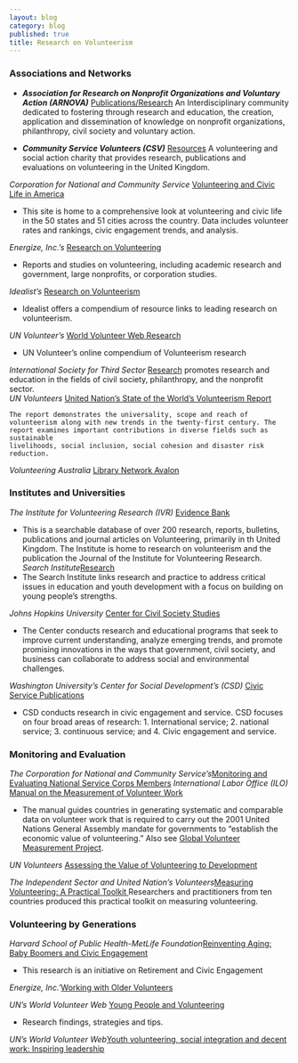 ```yaml
---
layout: blog
category: blog
published: true
title: Research on Volunteerism
---
```


### **Associations and Networks**

* **_Association for Research on Nonprofit Organizations and Voluntary Action (ARNOVA)_** [Publications/Research](http://www.arnova.org/)  An Interdisciplinary community dedicated to fostering through research and education, the creation, application and dissemination of knowledge on nonprofit organizations, philanthropy, civil society and voluntary action.

* **_Community Service Volunteers (CSV)_** [Resources](http://www.csv.org.uk/Resources/)  A volunteering and social action charity that provides research, publications and evaluations on volunteering in the United Kingdom.

_Corporation for National and Community Service_ [Volunteering and Civic Life in America](http://www.volunteeringinamerica.gov/)

- This site is home to a comprehensive look at volunteering and civic life in the 50 states and 51 cities across the country. Data includes volunteer rates and rankings, civic engagement trends, and analysis.

_Energize, Inc.’s_ [Research on Volunteering](https://www.energizeinc.com/a-z/library/82)
- Reports and studies on volunteering, including academic research and government, large nonprofits, or corporation studies.
  
_Idealist’s_ [Research on Volunteerism ](http://www.idealist.org/info/VolunteerMgmt/Research)

* Idealist offers a compendium of resource links to leading research on volunteerism.

_UN Volunteer’s_
        [World Volunteer Web Research](http://www.worldvolunteerweb.org/browse/volunteering-issues/volunteering-research.html) 
* UN Volunteer’s online compendium of Volunteerism research

_International Society for Third Sector_
        [ Research](http://www.istr.org/)
        promotes research and education in the fields of civil society, philanthropy, and the nonprofit sector.  
_UN Volunteers_
        [United Nation’s State of the World’s Volunteerism Report](http://www.unv.org/swvr2011)

    The report demonstrates the universality, scope and reach of volunteerism along with new trends in the twenty-first century. The report examines important contributions in diverse fields such as sustainable
    livelihoods, social inclusion, social cohesion and disaster risk reduction.

_Volunteering Australia_
        [Library Network Avalon](http://www.volunteeringaustralia.org/research-and-advocacy/)

### **Institutes and Universities**

_The Institute for Volunteering Research (IVR)_ [Evidence Bank](http://www.ivr.org.uk/ivr-evidence-bank) 
*   This is a searchable database of over 200 research, reports, bulletins, publications and journal articles on Volunteering, primarily in th United Kingdom. The Institute is home to research on volunteerism and the publication the Journal of the Institute for Volunteering Research.
_Search Institute_[Research](http://www.search-institute.org/)
* The Search Institute links research and practice to address critical issues in education and youth development with a focus on building on young people’s strengths.  

_Johns Hopkins University_
        [Center for Civil Society Studies](http://ccss.jhu.edu/)

* The Center conducts research and educational programs that seek to improve current understanding, analyze emerging trends, and promote promising innovations in the ways that government, civil society, and business can collaborate to address social and environmental challenges.

_Washington University’s Center for Social Development’s (CSD)_
        [ Civic Service Publications](http://csd.wustl.edu/OurWork/CivicService/Pages/Overview.aspx)

* CSD conducts research in civic engagement and service. CSD focuses on four broad areas of research: 1. International
    service; 2. national service; 3. continuous service; and 4. Civic engagement and service.

### **Monitoring and Evaluation**

_The Corporation for National and Community Service’s_[Monitoring and Evaluating National Service Corps Members](https://www.nationalserviceresources.gov/monitoring-and-evaluating-members#.VJiaxl4bkA)
_International Labor Office (ILO)_
        [Manual on the Measurement of Volunteer Work](https://censimentoindustriaeservizi.istat.it/rete/fileadmin/documenti/materiali_di_approfondimento/measurement_of_volunteer_work.pdf)
* The manual guides countries in generating systematic and comparable data on volunteer work that is required to carry out the 2001 United Nations General
Assembly mandate for governments to “establish the economic value of volunteering.” Also see    [Global Volunteer Measurement Project](http://volunteermeasurement.org/data).

_UN Volunteers_
        [Assessing the Value of Volunteering to Development](http://www.unv.org/fileadmin/docdb/unv/pdf/UNV%20Assessing_web%20version.pdf)

_The Independent Sector and United Nation’s Volunteers_[Measuring Volunteering: A Practical Toolkit
        ](http://www.unv.org/en/news-resources/resources/on-volunteerism/doc/measuring-volunteering-toolkit.html)
        Researchers and practitioners from ten countries produced this practical toolkit on measuring volunteering.

### **Volunteering by Generations**

_Harvard School of Public Health-MetLife Foundation_[Reinventing Aging: Baby Boomers and Civic Engagement](http://assets.aarp.org/rgcenter/general/boomers_engagement.pdf)
* This research is an initiative on Retirement and Civic Engagement

_Energize, Inc.’_[Working with Older Volunteers](https://www.energizeinc.com/a-z/library/67)

_UN’s World Volunteer Web_
        [Young People and Volunteering](http://www.worldvolunteerweb.org/resources/how-to-guides/manage-volunteers/doc/subject-guide-young-people-and.html)
* Research findings, strategies and tips.

_UN’s World Volunteer Web_[Youth volunteering, social integration and decent work: Inspiring leadership](http://www.worldvolunteerweb.org/resources/publications/other-publications/doc/youth-volunteering-social-integration.html)

